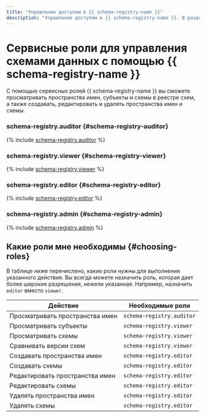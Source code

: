 ```yaml
---
title: "Управление доступом в {{ schema-registry-name }}"
description: "Управление доступом в {{ schema-registry-name }}. В разделе описано, на какие ресурсы можно назначить роль, какие роли действуют в сервисе, какие роли необходимы для того или иного действия."
---
```


# Сервисные роли для управления схемами данных с помощью {{ schema-registry-name }}

С помощью сервисных ролей {{ schema-registry-name }} вы сможете просматривать пространства имен, субъекты и схемы в реестре схем, а также создавать, редактировать и удалять пространства имен и схемы.

### schema-registry.auditor {#schema-registry-auditor}

{% include [schema-registry.auditor](../../_roles/schema-registry/auditor.md) %}

### schema-registry.viewer {#schema-registry-viewer}

{% include [schema-registry.viewer](../../_roles/schema-registry/viewer.md) %}

### schema-registry.editor {#schema-registry-editor}

{% include [schema-registry.editor](../../_roles/schema-registry/editor.md) %}

### schema-registry.admin {#schema-registry-admin}

{% include [schema-registry.admin](../../_roles/schema-registry/admin.md) %}

## Какие роли мне необходимы {#choosing-roles}

В таблице ниже перечислено, какие роли нужны для выполнения указанного действия. Вы всегда можете назначить роль, которая дает более широкие разрешения, нежели указанная. Например, назначить `editor` вместо `viewer`.

| Действие                        | Необходимые роли          |
|---------------------------------|---------------------------|
| Просматривать пространства имен | `schema-registry.auditor` |
| Просматривать субъекты          | `schema-registry.viewer`  |
| Просматривать схемы             | `schema-registry.viewer`  |
| Сравнивать версии схем          | `schema-registry.viewer`  |
| Создавать пространства имен     | `schema-registry.editor`  |
| Создавать схемы                 | `schema-registry.editor`  |
| Редактировать пространства имен | `schema-registry.editor`  |
| Редактировать схемы             | `schema-registry.editor`  |
| Удалять пространства имен       | `schema-registry.editor`  |
| Удалять схемы                   | `schema-registry.editor`  |
